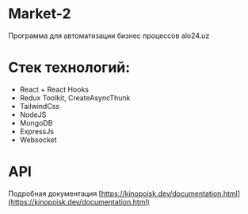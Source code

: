 # Market-2

Программа для автоматизации бизнес процессов alo24.uz

# Стек технологий:

-   React + React Hooks
-   Redux Toolkit, CreateAsyncThunk
-   TailwindCss
-   NodeJS
-   MongoDB
-   ExpressJs
-   Websocket

# API

Подробная документация [https://kinopoisk.dev/documentation.html](https://kinopoisk.dev/documentation.html)
